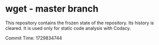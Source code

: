 # wget - master branch

This repository contains the frozen state of the repository.
Its history is cleared. It is used only for static code
analysis with Codacy.

Commit Time: 1729834744